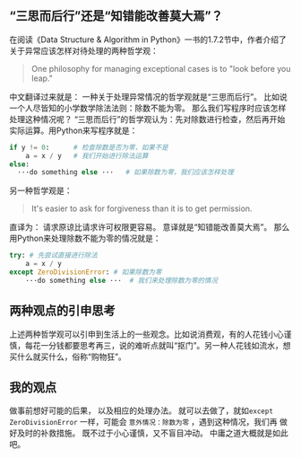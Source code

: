 ## “三思而后行”还是“知错能改善莫大焉”？
在阅读《Data Structure & Algorithm in Python》一书的1.7.2节中，作者介绍了关于异常应该怎样对待处理的两种哲学观：
> One philosophy for managing exceptional cases is to "look before you leap."

中文翻译过来就是： 一种关于处理异常情况的哲学观就是“三思而后行”。 比如说 一个人尽皆知的小学数学除法法则：除数不能为零。
那么我们写程序时应该怎样处理这种情况呢？
“三思而后行”的哲学观认为：先对除数进行检查，然后再开始实际运算。用Python来写程序就是：
```Python
if y != 0:      # 检查除数是否为零，如果不是
    a = x / y   # 我们开始进行除法运算
else:
  ···do something else ···   # 如果除数为零，我们应该怎样处理
```

另一种哲学观是：
> It's easier to ask for forgiveness than it is to get permission.

直译为： 请求原谅比请求许可权限更容易。 意译就是“知错能改善莫大焉”。
那么用Python来处理除数不能为零的情况就是：
```Python
try: # 先尝试直接进行除法
    a = x / y
except ZeroDivisionError: # 如果除数为零
    ···do something else ···  # 我们来处理除数为零的情况
```

## 两种观点的引申思考
上述两种哲学观可以引申到生活上的一些观念。比如说消费观，有的人花钱小心谨慎，每花一分钱都要思考再三，说的难听点就叫“抠门”。另一种人花钱如流水，想买什么就买什么，俗称“购物狂”。

## 我的观点
做事前想好可能的后果， 以及相应的处理办法。 就可以去做了，就如` except ZeroDivisionError ` 一样，可能会 `意外情况：除数为零` ，遇到这种情况，我们再
做好及时的补救措施。 既不过于小心谨慎，又不盲目冲动。 中庸之道大概就是如此吧。
